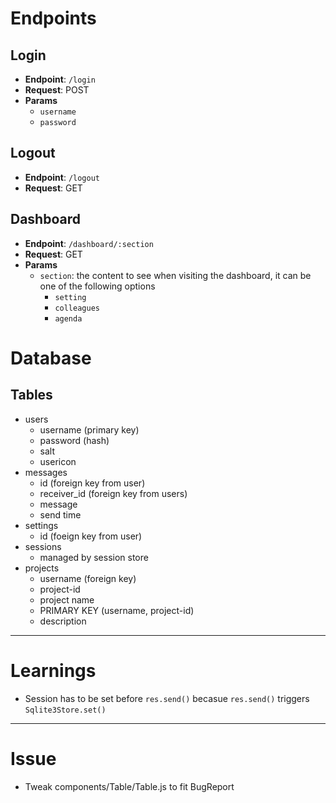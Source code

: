 # Endpoints

## Login

- **Endpoint**: `/login`
- **Request**: POST
- **Params**
  - `username`
  - `password`

## Logout

- **Endpoint**: `/logout`
- **Request**: GET

## Dashboard

- **Endpoint**: `/dashboard/:section`
- **Request**: GET
- **Params**
  - `section`: the content to see when visiting the dashboard, it can be one of the following options
    - `setting`
    - `colleagues`
    - `agenda`


# Database

## Tables
- users
  - username (primary key)
  - password (hash)
  - salt
  - usericon
- messages
  - id (foreign key from user)
  - receiver_id (foreign key from users)
  - message
  - send time
- settings
  - id (foeign key from user)
- sessions
  - managed by session store
- projects
  - username (foreign key)
  - project-id
  - project name 
  - PRIMARY KEY (username, project-id)
  - description


---
# Learnings
- Session has to be set before `res.send()` becasue `res.send()` triggers `Sqlite3Store.set()`

---
# Issue

- Tweak components/Table/Table.js to fit BugReport